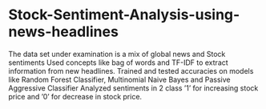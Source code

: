 # Stock-Sentiment-Analysis-using-news-headlines
The data set under examination is a mix of global news and Stock sentiments
Used concepts like bag of words and TF-IDF to extract information from new headlines.
Trained and tested accuracies on models like  Random Forest Classifier, Multinomial Naive Bayes and Passive Aggressive Classifier
Analyzed sentiments in 2 class ’1’ for increasing stock price and ’0’ for decrease in stock price.
